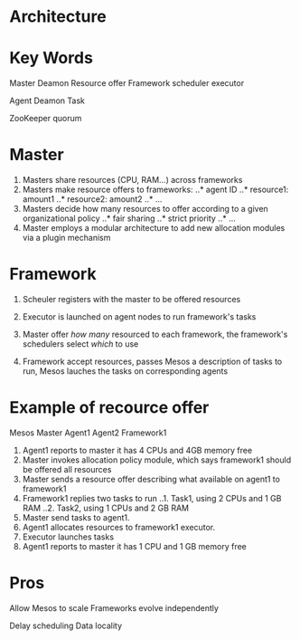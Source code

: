 Architecture
===

# Key Words

Master Deamon
Resource offer
Framework
scheduler
executor

Agent Deamon
Task

ZooKeeper quorum

# Master

1. Masters share resources (CPU, RAM...) across frameworks
2. Masters make resource offers to frameworks:
..* agent ID
..* resource1: amount1
..* resource2: amount2
..* ...
3. Masters decide how many resources to offer according to a given organizational policy
..* fair sharing
..* strict priority
..* ...
4. Master employs a modular architecture to add new allocation modules via a plugin mechanism

# Framework

1. Scheuler registers with the master to be offered resources

2. Executor is launched on agent nodes to run framework's tasks

3. Master offer *how many* resourced to each framework,
the framework's schedulers select *which* to use

4. Framework accept resources, passes Mesos a description of tasks to run,
Mesos lauches the tasks on corresponding agents

# Example of recource offer

Mesos Master
Agent1
Agent2
Framework1

1. Agent1 reports to master it has 4 CPUs and 4GB memory free
2. Master invokes allocation policy module, which says framework1 should be offered all resources
3. Master sends a resource offer describing what available on agent1 to framework1
4. Framework1 replies two tasks to run
..1. Task1, using 2 CPUs and 1 GB RAM
..2. Task2, using 1 CPUs and 2 GB RAM
5. Master send tasks to agent1. 
6. Agent1 allocates resources to framework1 executor.
7. Executor launches tasks
8. Agent1 reports to master it has 1 CPU and 1 GB memory free

# Pros

Allow Mesos to scale
Frameworks evolve independently

Delay scheduling
Data locality


